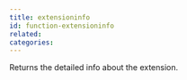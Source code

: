 ```yaml
---
title: extensioninfo
id: function-extensioninfo
related:
categories:
---
```


Returns the detailed info about the extension.